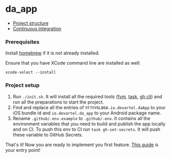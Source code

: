 # da_app

- [Project structure](docs/project_structure.md)
- [Continuous integration](docs/ci.md)

### Prerequisites

Install [homebrew](https://brew.sh/) if it is not already installed.

Ensure that you have XCode command line are installed as well:
```shell
xcode-select --install
```

### Project setup
1. Run `./init.sh`. It will install all the required tools ([fvm](https://fvm.app/), [task](https://taskfile.dev/), [gh cli](https://cli.github.com/)) and run all the preparations to start the project.
2. Find and replace all the entries of `YF7VY6LB6A.io.devartel.daApp` to your iOS bundle id and `io.devartel.da_app` to your Android package name. 
3. Rename `.github/.env.example` to `.github/.env`. It contains all the environment variables that you need to build and publish the app locally and on CI. To push this env to CI run `task gh-set-secrets`. It will push these variable to GitHub Secrets.

That's it! Now you are ready to implement you first feature. [This guide](docs/feature.md) is your entry point!

